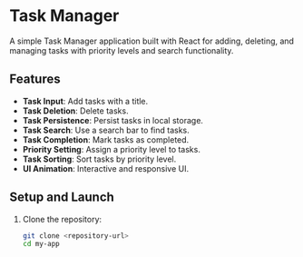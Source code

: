 # Task Manager

A simple Task Manager application built with React for adding, deleting, and managing tasks with priority levels and search functionality.

## Features

- **Task Input**: Add tasks with a title.
- **Task Deletion**: Delete tasks.
- **Task Persistence**: Persist tasks in local storage.
- **Task Search**: Use a search bar to find tasks.
- **Task Completion**: Mark tasks as completed.
- **Priority Setting**: Assign a priority level to tasks.
- **Task Sorting**: Sort tasks by priority level.
- **UI Animation**: Interactive and responsive UI.

## Setup and Launch

1. Clone the repository:
   ```bash
   git clone <repository-url>
   cd my-app
   ```
